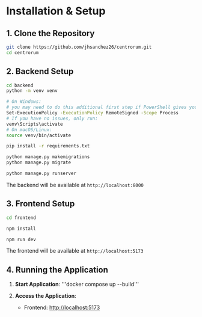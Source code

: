 # Installation & Setup

## 1. Clone the Repository

```bash
git clone https://github.com/jhsanchez26/centrorum.git
cd centrorum
```

## 2. Backend Setup

```bash
cd backend
python -m venv venv

# On Windows:
# you may need to do this additional first step if PowerShell gives you trouble:
Set-ExecutionPolicy -ExecutionPolicy RemoteSigned -Scope Process
# If you have no issues, only run:
venv\Scripts\activate
# On macOS/Linux:
source venv/bin/activate

pip install -r requirements.txt

python manage.py makemigrations
python manage.py migrate

python manage.py runserver
```

The backend will be available at `http://localhost:8000`

## 3. Frontend Setup

```bash
cd frontend

npm install

npm run dev
```

The frontend will be available at `http://localhost:5173`

## 4. Running the Application

1. **Start Application**:
   '''docker compose up --build'''

2. **Access the Application**:
   - Frontend: <http://localhost:5173>
